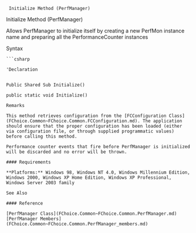 ﻿     Initialize Method (PerfManager)                                                   

Initialize Method (PerfManager)

Allows PerfManager to initialize itself by creating a new PerfMon instance name and preparing all the PerformanceCounter instances

Syntax

```vbnet
```csharp

'Declaration
 

Public Shared Sub Initialize() 

public static void Initialize()

Remarks

This method retrieves configuration from the [FCConfiguration Class](FChoice.Common~FChoice.Common.FCConfiguration.md). The application should ensure that the proper configuration has been loaded (either via configuration file, or through supplied programmatic values) before calling this method.

Performance counter events that fire before PerfManager is initialized will be discarded and no error will be thrown.

#### Requirements

**Platforms:** Windows 98, Windows NT 4.0, Windows Millennium Edition, Windows 2000, Windows XP Home Edition, Windows XP Professional, Windows Server 2003 family

See Also

#### Reference

[PerfManager Class](FChoice.Common~FChoice.Common.PerfManager.md)  
[PerfManager Members](FChoice.Common~FChoice.Common.PerfManager_members.md)